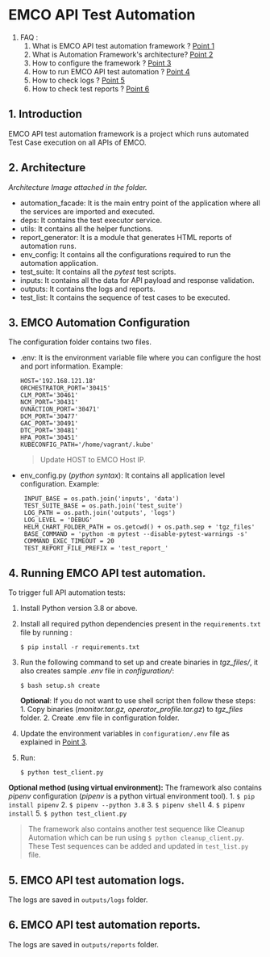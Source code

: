 ﻿# EMCO API Test Automation 

1. FAQ : 
	1. What is EMCO API test automation framework ? [Point 1](#introduction )
	2. What is Automation Framework's architecture? [Point 2](#architecture)
	3. How to configure the framework ?  [Point 3](#configuration) 
	4. How to run EMCO API test automation ? [Point 4](#run)
	5. How to check logs ? [Point 5](#logs)
	6. How to check test reports ? [Point 6](#reports)



## 1. Introduction <a id="introduction"></a>
EMCO API test automation framework is a project which runs automated Test Case execution on all APIs of EMCO.

## 2. Architecture <a id="architecture"></a>
*Architecture Image attached in the folder.*

 - automation_facade: It is the main entry point of the application where all the services are imported and executed.
 - deps: It contains the test executor service.
 - utils: It contains all the helper functions.
 - report_generator: It is a module that generates HTML reports of automation runs.
 - env_config: It contains all the configurations required to run the automation application.
 - test_suite: It contains all the *pytest* test scripts.
 - inputs: It contains all the data for API payload and response validation.
 - outputs: It contains the logs and reports.
 - test_list: It contains the sequence of test cases to be executed.

## 3. EMCO Automation Configuration<a id="configuration"></a>

The configuration folder contains two files.

 - .env: It is the environment variable file where you can configure the host and port information. Example:
	```
	HOST='192.168.121.18'
	ORCHESTRATOR_PORT='30415'
	CLM_PORT='30461'
	NCM_PORT='30431'
	OVNACTION_PORT='30471'
	DCM_PORT='30477'
	GAC_PORT='30491'
	DTC_PORT='30481'
	HPA_PORT='30451'
	KUBECONFIG_PATH='/home/vagrant/.kube'
	```
	

	> Update HOST to EMCO Host IP.

 - env_config.py (*python syntax*):
		 It contains all application level configuration. Example:
		
	    INPUT_BASE = os.path.join('inputs', 'data')
    	TEST_SUITE_BASE = os.path.join('test_suite')
    	LOG_PATH = os.path.join('outputs', 'logs')
    	LOG_LEVEL = 'DEBUG'
    	HELM_CHART_FOLDER_PATH = os.getcwd() + os.path.sep + 'tgz_files'
    	BASE_COMMAND = 'python -m pytest --disable-pytest-warnings -s'
    	COMMAND_EXEC_TIMEOUT = 20
    	TEST_REPORT_FILE_PREFIX = 'test_report_'


## 4. Running EMCO API test automation.<a id="run"></a>
To trigger full API automation tests:

 1. Install Python version 3.8 or above.
 2. Install all required python dependencies present in the `requirements.txt` file by running :
		
	    $ pip install -r requirements.txt

 3. Run the following command to set up and create binaries in *tgz_files/*, it also creates sample *.env* file in *configuration/*:
 

	    $ bash setup.sh create
	**Optional**: 
		If you do not want to use shell script then follow these steps:
			1. Copy binaries (*monitor.tar.gz,  operator_profile.tar.gz*) to *tgz_files* folder.
			2. Create .env file in configuration folder.
 4. Update the environment variables in `configuration/.env` file as explained in  [Point 3](#configuration).
 5. Run:
		 

	    $ python test_client.py

**Optional method (using virtual environment):**
		The framework also contains *pipenv* configuration (*pipenv* is a python virtual environment tool).
		1. `$ pip install pipenv`
		2. `$ pipenv --python 3.8`
		3. `$ pipenv shell`
		4. `$ pipenv install`
		5. `$ python test_client.py`

> The framework also contains another test sequence like Cleanup Automation which can be run using `$ python cleanup_client.py`.
> These Test sequences can be added and updated in `test_list.py` file.

## 5. EMCO API test automation logs.<a id="logs"></a>
The logs are saved in `outputs/logs` folder.

## 6. EMCO API test automation reports.<a id="reports"></a>
The logs are saved in `outputs/reports` folder.

